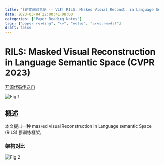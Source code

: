 ```yaml
---
title: "[论文阅读笔记 -- VLP] RILS: Masked Visual Reconst. in Language Semantic Space (CVPR 2023)"
date: 2023-03-04T22:00:41+08:00
categories: ["Paper Reading Notes"]
tags: ["paper reading", "cv", "notes", "cross-modal"]
draft: false
---
```


# RILS: Masked Visual Reconstruction in Language Semantic Space (CVPR 2023)

[开源代码传送门](https://github.com/hustvl/RILS)

![Fig 1](/images/2023/PRN360/1.png)

## 概述

本文提出一种 masked visual Reconstruction In Language semantic Space (RILS) 预训练框架。  

### 架构对比

![Fig 2](/images/2023/PRN360/2.png)
